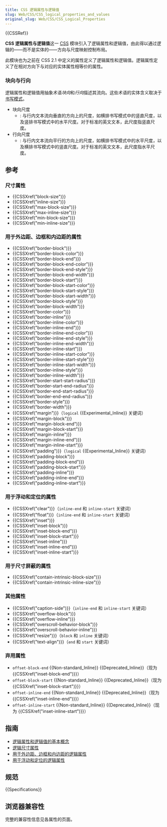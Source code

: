 ```yaml
---
title: CSS 逻辑属性与逻辑值
slug: Web/CSS/CSS_logical_properties_and_values
original_slug: Web/CSS/CSS_Logical_Properties
---
```


{{CSSRef}}

**CSS 逻辑属性与逻辑值**这一 [CSS](/zh-CN/docs/Web/CSS) 模块引入了逻辑属性和逻辑值，由此得以通过逻辑的——而不是实体的——方向与尺度映射控制布局。

此模块也为之前在 CSS 2.1 中定义的属性定义了逻辑属性和逻辑值。逻辑属性定义了在相对方向下与对应的实体属性相等价的属性。

### 块向与行向

逻辑属性和逻辑值用抽象术语*块向*和*行向*描述其流向。这些术语的实体含义取决于[书写模式](/zh-CN/docs/Web/CSS/CSS_writing_modes)。

- 块向尺度
  - : 与行内文本流向垂直的方向上的尺度，如横排书写模式中的竖直尺度，以及竖排书写模式中的水平尺度。对于标准的英文文本，此尺度指竖直尺度。
- 行向尺度
  - : 与行内文本流向平行的方向上的尺度，如横排书写模式中的水平尺度，以及横排书写模式中的竖直尺度。对于标准的英文文本，此尺度指水平尺度。

## 参考

### 尺寸属性

- {{CSSXref("block-size")}}
- {{CSSXref("inline-size")}}
- {{CSSXref("max-block-size")}}
- {{CSSXref("max-inline-size")}}
- {{CSSXref("min-block-size")}}
- {{CSSXref("min-inline-size")}}

### 用于外边距、边框和内边距的属性

- {{CSSXref("border-block")}}
- {{CSSXref("border-block-color")}}
- {{CSSXref("border-block-end")}}
- {{CSSXref("border-block-end-color")}}
- {{CSSXref("border-block-end-style")}}
- {{CSSXref("border-block-end-width")}}
- {{CSSXref("border-block-start")}}
- {{CSSXref("border-block-start-color")}}
- {{CSSXref("border-block-start-style")}}
- {{CSSXref("border-block-start-width")}}
- {{CSSXref("border-block-style")}}
- {{CSSXref("border-block-width")}}
- {{CSSXref("border-color")}}
- {{CSSXref("border-inline")}}
- {{CSSXref("border-inline-color")}}
- {{CSSXref("border-inline-end")}}
- {{CSSXref("border-inline-end-color")}}
- {{CSSXref("border-inline-end-style")}}
- {{CSSXref("border-inline-end-width")}}
- {{CSSXref("border-inline-start")}}
- {{CSSXref("border-inline-start-color")}}
- {{CSSXref("border-inline-start-style")}}
- {{CSSXref("border-inline-start-width")}}
- {{CSSXref("border-inline-style")}}
- {{CSSXref("border-inline-width")}}
- {{CSSXref("border-start-start-radius")}}
- {{CSSXref("border-start-end-radius")}}
- {{CSSXref("border-end-start-radius")}}
- {{CSSXref("border-end-end-radius")}}
- {{CSSXref("border-style")}}
- {{CSSXref("border-width")}}
- {{CSSXref("margin")}}（`logical` {{Experimental_Inline}} 关键词）
- {{CSSXref("margin-block")}}
- {{CSSXref("margin-block-end")}}
- {{CSSXref("margin-block-start")}}
- {{CSSXref("margin-inline")}}
- {{CSSXref("margin-inline-end")}}
- {{CSSXref("margin-inline-start")}}
- {{CSSXref("padding")}}（`logical` {{Experimental_Inline}} 关键词）
- {{CSSXref("padding-block")}}
- {{CSSXref("padding-block-end")}}
- {{CSSXref("padding-block-start")}}
- {{CSSXref("padding-inline")}}
- {{CSSXref("padding-inline-end")}}
- {{CSSXref("padding-inline-start")}}

### 用于浮动和定位的属性

- {{CSSXref("clear")}}（`inline-end` 和 `inline-start` 关键词）
- {{CSSXref("float")}}（`inline-end` 和 `inline-start` 关键词）
- {{CSSXref("inset")}}
- {{CSSXref("inset-block")}}
- {{CSSXref("inset-block-end")}}
- {{CSSXref("inset-block-start")}}
- {{CSSXref("inset-inline")}}
- {{CSSXref("inset-inline-end")}}
- {{CSSXref("inset-inline-start")}}

### 用于尺寸屏蔽的属性

- {{CSSXref("contain-intrinsic-block-size")}}
- {{CSSXref("contain-intrinsic-inline-size")}}

### 其他属性

- {{CSSXref("caption-side")}}（`inline-end` 和 `inline-start` 关键词）
- {{CSSXref("overflow-block")}}
- {{CSSXref("overflow-inline")}}
- {{CSSXref("overscroll-behavior-block")}}
- {{CSSXref("overscroll-behavior-inline")}}
- {{CSSXref("resize")}}（`block` 和 `inline` 关键词）
- {{CSSXref("text-align")}}（`end` 和 `start` 关键词）

### 弃用属性

- `offset-block-end` {{Non-standard_Inline}} {{Deprecated_Inline}}（现为 {{CSSXref("inset-block-end")}}）
- `offset-block-start` {{Non-standard_Inline}} {{Deprecated_Inline}}（现为 {{CSSXref("inset-block-start")}}）
- `offset-inline-end` {{Non-standard_Inline}} {{Deprecated_Inline}}（现为 {{CSSXref("inset-inline-end")}}）
- `offset-inline-start` {{Non-standard_Inline}} {{Deprecated_Inline}}（现为 {{CSSXref("inset-inline-start")}}）

## 指南

- [逻辑属性和逻辑值的基本概念](/zh-CN/docs/Web/CSS/CSS_Logical_Properties/Basic_concepts)
- [逻辑尺寸属性](/zh-CN/docs/Web/CSS/CSS_Logical_Properties/Sizing)
- [用于外边距、边框和内边距的逻辑属性](/zh-CN/docs/Web/CSS/CSS_Logical_Properties/Margins_borders_padding)
- [用于浮动和定位的逻辑属性](/zh-CN/docs/Web/CSS/CSS_Logical_Properties/Floating_and_positioning)

## 规范

{{Specifications}}

## 浏览器兼容性

完整的兼容性信息见各属性的页面。
